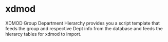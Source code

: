 # xdmod
XDMOD Group Department Hierarchy provides you a script template that feeds the group and respective Dept info from the database and feeds the hierarcy tables for xdmod to import.

